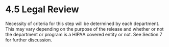 # 4.5 Legal Review

Necessity of criteria for this step will be determined by each department. This may vary depending on the purpose of the release and whether or not the department or program is a HIPAA covered entity or not. See Section 7 for further discussion.
